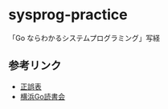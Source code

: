 sysprog-practice
================

「Go ならわかるシステムプログラミング」写経

## 参考リンク

- [正誤表](https://github.com/LambdaNote/errata-gosyspro-1-1)
- [横浜Go読書会](https://yokohama-go-reading.connpass.com/)
